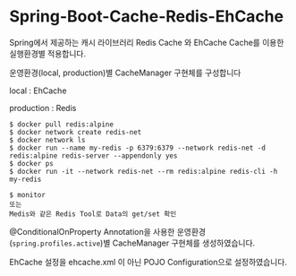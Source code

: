 # Spring-Boot-Cache-Redis-EhCache
Spring에서 제공하는 캐시 라이브러리 Redis Cache 와 EhCache Cache를 이용한 실행환경별 적용합니다.


운영환경(local, production)별 CacheManager 구현체를 구성합니다


local : EhCache

production : Redis

```
$ docker pull redis:alpine  
$ docker network create redis-net
$ docker network ls
$ docker run --name my-redis -p 6379:6379 --network redis-net -d redis:alpine redis-server --appendonly yes
$ docker ps
$ docker run -it --network redis-net --rm redis:alpine redis-cli -h my-redis

$ monitor 
또는
Medis와 같은 Redis Tool로 Data의 get/set 확인
```

@ConditionalOnProperty Annotation을 사용한 운영환경(`spring.profiles.active`)별 CacheManager 구현체를 생성하였습니다.

EhCache 설정을 ehcache.xml 이 아닌 POJO Configuration으로 설정하였습니다.
